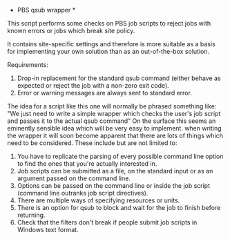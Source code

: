 * PBS qsub wrapper *

This script performs some checks on PBS job scripts to reject jobs with known errors or jobs which break site policy.

It contains site-specific settings and therefore is more suitable as a basis for implementing your own solution than as an out-of-the-box solution.

Requirements:
1. Drop-in replacement for the standard qsub command (either behave as expected or reject the job with a non-zero exit code).
2. Error or warning messages are always sent to standard error.

The idea for a script like this one will normally be phrased something like:
 "We just need to write a simple wrapper which checks the user's job script and passes it to the actual qsub command"
On the surface this seems an eminently sensible idea which will be very easy to implement.
when writing the wrapper it will soon become apparent that there are lots of things which need to be considered.
These include but are not limited to:
1. You have to replicate the parsing of every possible command line option to find the ones that you're actually interested in.
2. Job scripts can be submitted as a file, on the standard input or as an argument passed on the command line.
3. Options can be passed on the command line or inside the job script (command line outranks job script directives).
4. There are multiple ways of specifying resources or units.
5. There is an option for qsub to block and wait for the job to finish before returning.
6. Check that the filters don't break if people submit job scripts in Windows text format.
